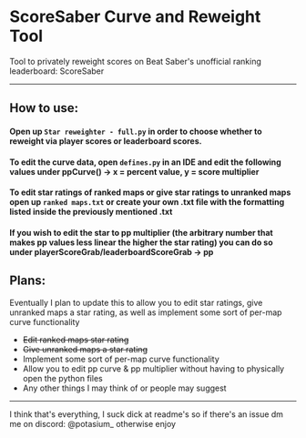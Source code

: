 # ScoreSaber Curve and Reweight Tool

Tool to privately reweight scores on Beat Saber's unofficial ranking leaderboard: ScoreSaber

---

## How to use:

#### Open up `Star reweighter - full.py` in order to choose whether to reweight via player scores or leaderboard scores.
#### To edit the curve data, open `defines.py` in an IDE and edit the following values under ppCurve() -> x = percent value, y = score multiplier
#### To edit star ratings of ranked maps or give star ratings to unranked maps open up `ranked maps.txt` or create your own .txt file with the formatting listed inside the previously mentioned .txt
#### If you wish to edit the star to pp multiplier (the arbitrary number that makes pp values less linear the higher the star rating) you can do so under playerScoreGrab/leaderboardScoreGrab -> pp

## Plans:

Eventually I plan to update this to allow you to edit star ratings, give unranked maps a star rating, as well as implement some sort of per-map curve functionality

- ~~Edit ranked maps star rating~~
- ~~Give unranked maps a star rating~~
- Implement some sort of per-map curve functionality
- Allow you to edit pp curve & pp multiplier without having to physically open the python files
- Any other things I may think of or people may suggest

---

I think that's everything, I suck dick at readme's so if there's an issue dm me on discord: @potasium_ otherwise enjoy
